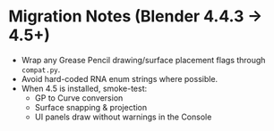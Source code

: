 # Migration Notes (Blender 4.4.3 → 4.5+)

- Wrap any Grease Pencil drawing/surface placement flags through `compat.py`.
- Avoid hard-coded RNA enum strings where possible.
- When 4.5 is installed, smoke-test:
  - GP to Curve conversion
  - Surface snapping & projection
  - UI panels draw without warnings in the Console
